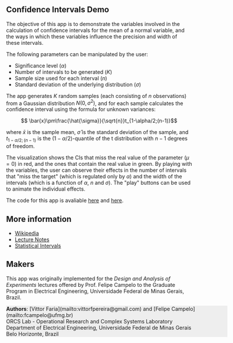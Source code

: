## Confidence Intervals Demo
The objective of this app is to demonstrate the variables involved in the calculation of confidence intervals for the mean of a normal variable, and the ways in which these variables influence the precision and width of these intervals.
 
The following parameters can be manipulated by the user:

- Significance level ($\alpha$)  
- Number of intervals to be generated ($K$)  
- Sample size used for each interval ($n$)  
- Standard deviation of the underlying distribution ($\sigma$)

The app generates $K$ random samples (each consisting of $n$ observations) from a Gaussian distribution $N(0,\sigma^2)$, and for each sample calculates the confidence interval using the formula for unknown variances:

$$ \bar{x}\pm\frac{\hat{\sigma}}{\sqrt{n}}t_{1-\alpha/2;(n-1)}$$

where $\bar{x}$ is the sample mean, $\hat{\sigma}$ is the standard deviation of the sample, and $t_{1-\alpha/2;(n-1)}$ is the $(1-\alpha/2)$-quantile of the t distribution with $n-1$ degrees of freedom.

The visualization shows the CIs that miss the real value of the parameter ($\mu = 0$) in red, and the ones that contain the real value in green. By playing with the variables, the user can observe their effects in the number of intervals that "miss the target" (which is regulated only by $\alpha$) and the width of the intervals (which is a function of $\alpha,\ n$ and $\sigma$). The "play" buttons can be used to animate the individual effects.

The code for this app is avaliable [here](https://github.com/vittorfp/Shiny-Apps) and [here](https://github.com/fcampelo/).

## More information
- [Wikipedia](http://en.wikipedia.org/wiki/Confidence_interval)
- [Lecture Notes](https://github.com/fcampelo/Design-and-Analysis-of-Experiments/tree/master/04-StatisticalIntervals)
- [Statistical Intervals](https://www.sas.com/resources/whitepaper/wp_4430.pdf)


## Makers
This app was originally implemented for the _Design and Analysis of Experiments_ lectures offered by Prof. Felipe Campelo to the Graduate Program in Electrical Engineering, Universidade Federal de Minas Gerais, Brazil.

<div style="background-color:#eeeeee; width:600px">
<strong>Authors</strong>: [Vittor Faria](mailto:vittorfpereira@gmail.com) and [Felipe Campelo](mailto:fcampelo@ufmg.br)<br/>
ORCS Lab - Operational Research and Complex Systems Laboratory<br/>
Department of Electrical Engineering, Universidade Federal de Minas Gerais<br/>
Belo Horizonte, Brazil</i>
</div>
